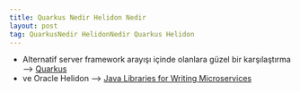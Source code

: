 ```yaml
---
title: Quarkus Nedir Helidon Nedir
layout: post
tag: QuarkusNedir HelidonNedir Quarkus Helidon
---
```


- Alternatif server framework arayışı içinde olanlara güzel bir karşılaştırma --> [Quarkus](https://medium.com/mehmetcemyucel/spring-java-hantal-mi-graalvm-quarkus-giris-241a9614c23a)
- ve Oracle Helidon --> [Java Libraries for Writing Microservices](https://youtu.be/SDI6ci2XsCQ)
